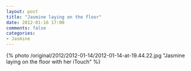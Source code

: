 ```yaml
---
layout: post
title: "Jasmine laying on the floor"
date: 2012-01-16 17:00
comments: false
categories: 
- Jasmine
---
```

{% photo /original/2012/2012-01-14/2012-01-14-at-19.44.22.jpg "Jasmine laying on the floor with her iTouch" %}


